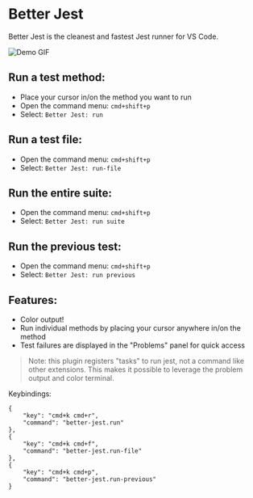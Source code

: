 # Better Jest

Better Jest is the cleanest and fastest Jest runner for VS Code.

![Demo GIF](demo2.gif)

## Run a test method:
- Place your cursor in/on the method you want to run
- Open the command menu: `cmd+shift+p`
- Select: `Better Jest: run`

## Run a test file:
- Open the command menu: `cmd+shift+p`
- Select: `Better Jest: run-file`

## Run the entire suite:
- Open the command menu: `cmd+shift+p`
- Select: `Better Jest: run suite`

## Run the previous test:
- Open the command menu: `cmd+shift+p`
- Select: `Better Jest: run previous`

## Features:
- Color output!
- Run individual methods by placing your cursor anywhere in/on the method
- Test failures are displayed in the "Problems" panel for quick access

> Note: this plugin registers "tasks" to run jest, not a command like other extensions. This makes it possible to leverage the problem output and color terminal.

Keybindings:
```
{
    "key": "cmd+k cmd+r",
    "command": "better-jest.run"
},
{
    "key": "cmd+k cmd+f",
    "command": "better-jest.run-file"
},
{
    "key": "cmd+k cmd+p",
    "command": "better-jest.run-previous"
}
```
